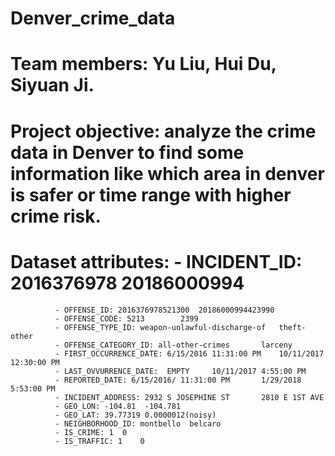 # Denver_crime_data

# Team members: Yu Liu, Hui Du, Siyuan Ji.

# Project objective: analyze the crime data in Denver to find some information like which area in denver is safer or time range with higher crime risk.

# Dataset attributes: - INCIDENT_ID: 2016376978	      20186000994
  	  	      - OFFENSE_ID: 2016376978521300  20186000994423990
		      - OFFENSE_CODE: 5213	      2399
		      - OFFENSE_TYPE_ID: weapon-unlawful-discharge-of	theft-other
		      - OFFENSE_CATEGORY_ID: all-other-crimes		larceny		
		      - FIRST_OCCURRENCE_DATE: 6/15/2016 11:31:00 PM	10/11/2017 12:30:00 PM
		      - LAST_OVVURRENCE_DATE:  EMPTY	 10/11/2017 4:55:00 PM
		      - REPORTED_DATE: 6/15/2016/ 11:31:00 PM	    1/29/2018 5:53:00 PM
		      - INCIDENT_ADDRESS: 2932 S JOSEPHINE ST	    2810 E 1ST AVE
		      - GEO_LON: -104.81  -104.781
		      - GEO_LAT: 39.77319 0.0000012(noisy)
		      - NEIGHBORHOOD_ID: montbello	belcaro
		      - IS_CRIME: 1	 0
		      - IS_TRAFFIC: 1	 0

